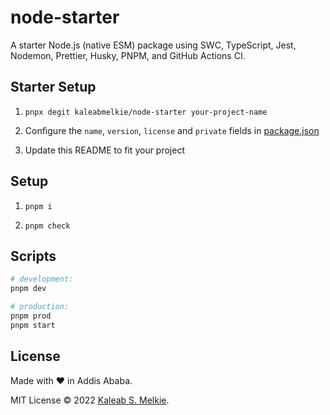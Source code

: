 # node-starter

A starter Node.js (native ESM) package using SWC, TypeScript, Jest, Nodemon, Prettier, Husky, PNPM, and GitHub Actions CI.

## Starter Setup

1. `pnpx degit kaleabmelkie/node-starter your-project-name`

2. Configure the `name`, `version`, `license` and `private` fields in [package.json](package.json)

3. Update this README to fit your project

## Setup

1. `pnpm i`

2. `pnpm check`

## Scripts

```bash
# development:
pnpm dev

# production:
pnpm prod
pnpm start
```

## License

Made with &hearts; in Addis Ababa.

MIT License &copy; 2022 [Kaleab S. Melkie](https://kaleabmelkie.com/).
